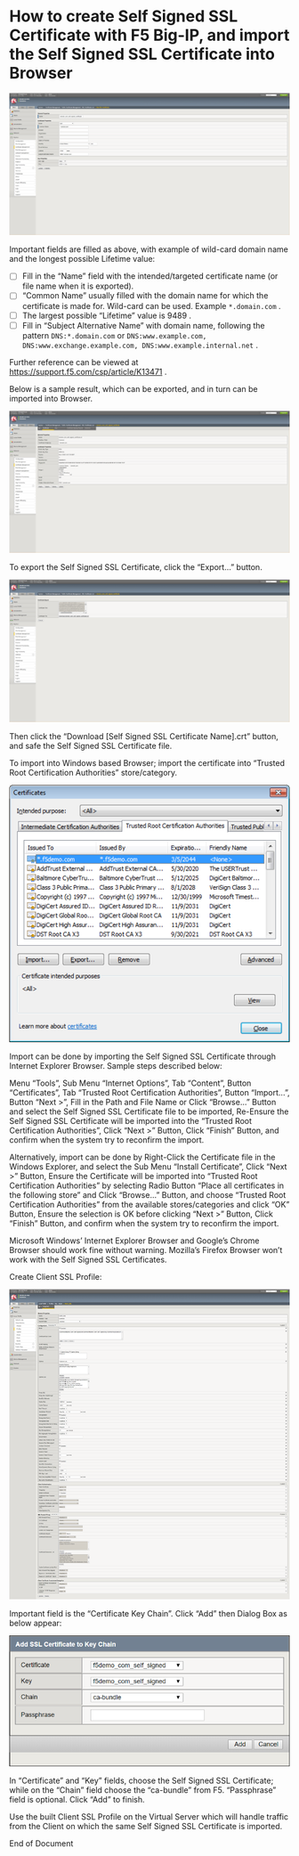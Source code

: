 # How to create Self Signed SSL Certificate with F5 Big-IP, and import the Self Signed SSL Certificate into Browser



![20190312CreateSelfSignedCertificate.png](20190312CreateSelfSignedCertificate.png)

Important fields are filled as above, with example of wild-card domain name and the longest possible Lifetime value:
- [ ] Fill in the “Name” field with the intended/targeted certificate name (or file name when it is exported).
- [ ] “Common Name” usually filled with the domain name for which the certificate is made for. Wild-card can be used. Example `*.domain.com` .
- [ ] The largest possible “Lifetime” value is 9489 .
- [ ] Fill in “Subject Alternative Name” with domain name, following the pattern `DNS:*.domain.com` or `DNS:www.example.com, DNS:www.exchange.example.com, DNS:www.example.internal.net` .

Further reference can be viewed at https://support.f5.com/csp/article/K13471 .

Below is a sample result, which can be exported, and in turn can be imported into Browser.

![20190312SelfSignedCertificate.png](20190312SelfSignedCertificate.png)

To export the Self Signed SSL Certificate, click the “Export...” button.

![20190312ExportSelfSignedSSLCertificate.png](20190312ExportSelfSignedSSLCertificate.png)

Then click the “Download [Self Signed SSL Certificate Name].crt” button, and safe the Self Signed SSL Certificate file.

To import into Windows based Browser; import the certificate into “Trusted Root Certification Authorities” store/category.

![20190312ImportedSelfSignedCertificate.png](20190312ImportedSelfSignedCertificate.png)

Import can be done by importing the Self Signed SSL Certificate through Internet Explorer Browser. Sample steps described below:

Menu “Tools”, Sub Menu “Internet Options”, Tab “Content”, Button “Certificates”, Tab “Trusted Root Certification Authorities”, Button “Import...”, Button “Next >”, Fill in the Path and File Name or Click “Browse...” Button and select the Self Signed SSL Certificate file to be imported, Re-Ensure the Self Signed SSL Certificate will be imported into the “Trusted Root Certification Authorities”, Click “Next >” Button, Click “Finish” Button, and confirm when the system try to reconfirm the import.

Alternatively, import can be done by Right-Click the Certificate file in the Windows Explorer, and select the Sub Menu “Install Certificate”, Click “Next >” Button, Ensure the Certificate will be imported into “Trusted Root Certification Authorities” by selecting Radio Button “Place all certificates in the following store” and Click “Browse...” Button, and choose “Trusted Root Certification Authorities” from the available stores/categories and click “OK” Button, Ensure the selection is OK before clicking “Next >” Button, Click “Finish” Button, and confirm when the system try to reconfirm the import.

Microsoft Windows’ Internet Explorer Browser and Google’s Chrome Browser should work fine without warning. Mozilla’s Firefox Browser won’t work with the Self Signed SSL Certificates.

Create Client SSL Profile:

![20190313ClientSSLProfile.png](20190313ClientSSLProfile.png)

Important field is the “Certificate Key Chain”. Click “Add” then Dialog Box as below appear:

![20190313ClientSSLProfileAddCertificateKeyChain.png](20190313ClientSSLProfileAddCertificateKeyChain.png)

In “Certificate” and “Key” fields, choose the Self Signed SSL Certificate; while on the “Chain” field choose the “ca-bundle” from F5. “Passphrase” field is optional. Click “Add” to finish.

Use the built Client SSL Profile on the Virtual Server which will handle traffic from the Client on which the same Self Signed SSL Certificate is imported.



End of Document
